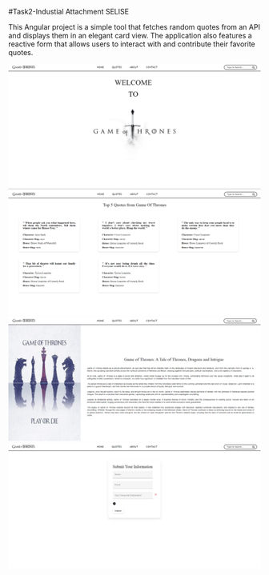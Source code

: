 #Task2-Industial Attachment SELISE

This Angular project is a simple tool that fetches random quotes from an API and displays them in an elegant card view. The application also features a reactive form that allows users to interact with and contribute their favorite quotes.

![Alt Text](1.png)
![Alt Text](2.png)
![Alt Text](3.png)
![Alt Text](4.png)
